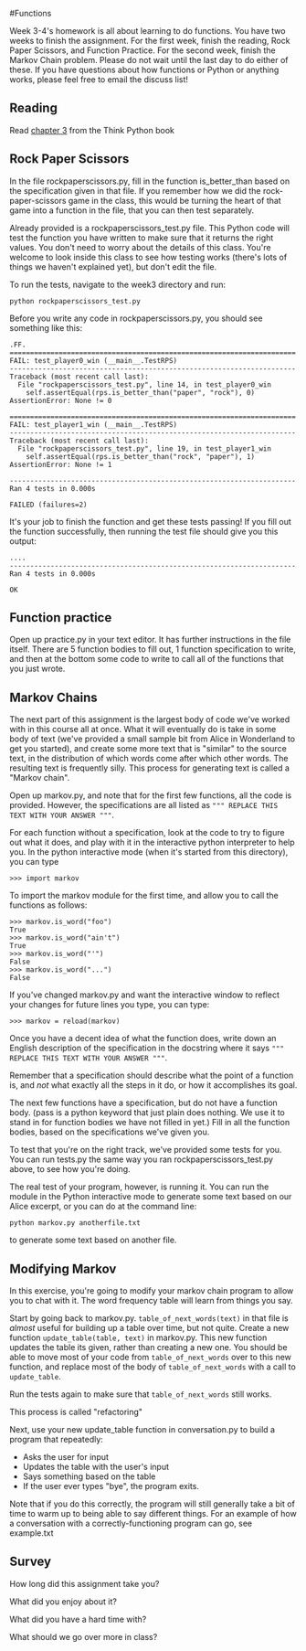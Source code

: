 #Functions

Week 3-4's homework is all about learning to do functions.  You have two weeks to
finish the assignment. For the first week, finish the reading, Rock Paper
Scissors, and Function Practice.  For the second week, finish the Markov Chain
problem.  Please do not wait until the last day to do either of these.  If you
have questions about how functions or Python or anything works, please feel free
to email the discuss list!

## Reading

Read [chapter 3](http://www.greenteapress.com/thinkpython/html/thinkpython004.html) from the
Think Python book

## Rock Paper Scissors

In the file rockpaperscissors.py, fill in the function is_better_than based on
the specification given in that file. If you remember how we did the
rock-paper-scissors game in the class, this would be turning the heart of that
game into a function in the file, that you can then test separately.

Already provided is a rockpaperscissors_test.py file. This Python code will
test the function you have written to make sure that it returns the right
values. You don't need to worry about the details of this class. You're welcome
to look inside this class to see how testing works (there's lots of things we
haven't explained yet), but don't edit the file.

To run the tests, navigate to the week3 directory and run:

    python rockpaperscissors_test.py

Before you write any code in rockpaperscissors.py, you should see something like this:


    .FF.
    ======================================================================
    FAIL: test_player0_win (__main__.TestRPS)
    ----------------------------------------------------------------------
    Traceback (most recent call last):
      File "rockpaperscissors_test.py", line 14, in test_player0_win
        self.assertEqual(rps.is_better_than("paper", "rock"), 0)
    AssertionError: None != 0

    ======================================================================
    FAIL: test_player1_win (__main__.TestRPS)
    ----------------------------------------------------------------------
    Traceback (most recent call last):
      File "rockpaperscissors_test.py", line 19, in test_player1_win
        self.assertEqual(rps.is_better_than("rock", "paper"), 1)
    AssertionError: None != 1

    ----------------------------------------------------------------------
    Ran 4 tests in 0.000s

    FAILED (failures=2)

It's your job to finish the function and get these tests passing!  If you fill
out the function successfully, then running the test file should give you this
output:

    ....
    ----------------------------------------------------------------------
    Ran 4 tests in 0.000s

    OK

## Function practice

Open up practice.py in your text editor.  It has further instructions in the
file itself.  There are 5 function bodies to fill out, 1 function specification
to write, and then at the bottom some code to write to call all of the functions
that you just wrote.

## Markov Chains

The next part of this assignment is the largest body of code we've
worked with in this course all at once.  What it will eventually do is
take in some body of text (we've provided a small sample bit from
Alice in Wonderland to get you started), and create some more text
that is "similar" to the source text, in the distribution of which
words come after which other words.  The resulting text is frequently
silly.  This process for generating text is called a "Markov chain".

Open up markov.py, and note that for the first few functions, all the
code is provided.  However, the specifications are all listed as
`""" REPLACE THIS TEXT WITH YOUR ANSWER """`.

For each function without a specification, look at the code to try to figure out
what it does, and play with it in the interactive python interpreter to help
you. In the python interactive mode (when it's started from this directory), you
can type

    >>> import markov

To import the markov module for the first time, and allow you to call
the functions as follows:

    >>> markov.is_word("foo")
    True
    >>> markov.is_word("ain't")
    True
    >>> markov.is_word("'")
    False
    >>> markov.is_word("...")
    False

If you've changed markov.py and want the interactive window to reflect
your changes for future lines you type, you can type:

    >>> markov = reload(markov)

Once you have a decent idea of what the function does, write down an
English description of the specification in the docstring where it
says `""" REPLACE THIS TEXT WITH YOUR ANSWER """`.

Remember that a specification should describe what the point of a function is,
and *not* what exactly all the steps in it do, or how it accomplishes its goal.

The next few functions have a specification, but do not have a
function body.  (pass is a python keyword that just plain does
nothing.  We use it to stand in for function bodies we have not filled
in yet.)  Fill in all the function bodies, based on the specifications
we've given you.

To test that you're on the right track, we've provided some tests for
you.  You can run tests.py the same way you ran
rockpaperscissors_test.py above, to see how you're doing.

The real test of your program, however, is running it.  You can run the module
in the Python interactive mode to generate some text based on our Alice excerpt,
or you can do at the command line:

    python markov.py anotherfile.txt

to generate some text based on another file.

## Modifying Markov

In this exercise, you're going to modify your markov chain program to
allow you to chat with it.  The word frequency table will learn from
things you say.

Start by going back to markov.py.  `table_of_next_words(text)` in that
file is *almost* useful for building up a table over time, but not
quite.  Create a new function `update_table(table, text)` in markov.py.
This new function updates the table its given, rather than creating a
new one.  You should be able to move most of your code from
`table_of_next_words` over to this new function, and replace most of the
body of `table_of_next_words` with a call to `update_table`.

Run the tests again to make sure that `table_of_next_words` still works.

This process is called "refactoring"

Next, use your new update_table function in conversation.py to build a
program that repeatedly:

- Asks the user for input
- Updates the table with the user's input
- Says something based on the table
- If the user ever types "bye", the program exits.

Note that if you do this correctly, the program will still generally
take a bit of time to warm up to being able to say different things.
For an example of how a conversation with a correctly-functioning
program can go, see example.txt

## Survey

How long did this assignment take you?

What did you enjoy about it?

What did you have a hard time with?

What should we go over more in class?
